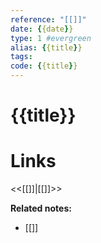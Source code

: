 ```yaml
---
reference: "[[]]"
date: {{date}}
type: 1 #evergreen
alias: {{title}}
tags: 
code: {{title}}
---
```

# {{title}}


# Links
<<[[]]|[[]]>>

**Related notes:**
- [[]] 